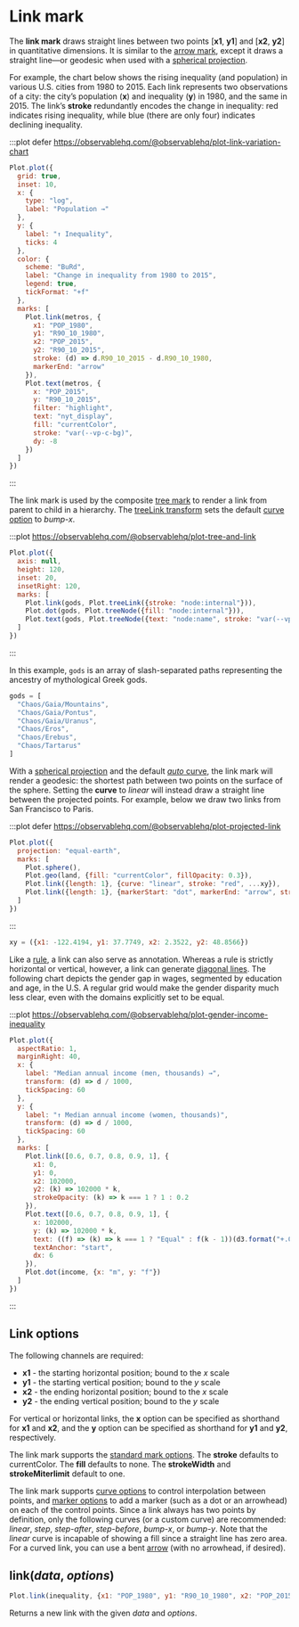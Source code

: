 <script setup>

import * as Plot from "@observablehq/plot";
import * as d3 from "d3";
import * as topojson from "topojson-client";
import {computed, shallowRef, onMounted} from "vue";
import income from "../data/income-gender.ts";
import metros from "../data/metros.ts";

const xy = {x1: -122.4194, y1: 37.7749, x2: 2.3522, y2: 48.8566};
const gods = ["Chaos/Gaia/Mountains", "Chaos/Gaia/Pontus", "Chaos/Gaia/Uranus", "Chaos/Eros", "Chaos/Erebus", "Chaos/Tartarus"];
const world = shallowRef(null);
const land = computed(() => world.value ? topojson.feature(world.value, world.value.objects.land) : null);

onMounted(() => {
  d3.json("../data/countries-110m.json").then((data) => (world.value = data));
});

</script>

# Link mark

The **link mark** draws straight lines between two points [**x1**, **y1**] and [**x2**, **y2**] in quantitative dimensions. It is similar to the [arrow mark](./arrow.md), except it draws a straight line—or geodesic when used with a [spherical projection](../features/projections.md).

For example, the chart below shows the rising inequality (and population) in various U.S. cities from 1980 to 2015. Each link represents two observations of a city: the city’s population (**x**) and inequality (**y**) in 1980, and the same in 2015. The link’s **stroke** redundantly encodes the change in inequality: red indicates rising inequality, while blue (there are only four) indicates declining inequality.

:::plot defer https://observablehq.com/@observablehq/plot-link-variation-chart
```js
Plot.plot({
  grid: true,
  inset: 10,
  x: {
    type: "log",
    label: "Population →"
  },
  y: {
    label: "↑ Inequality",
    ticks: 4
  },
  color: {
    scheme: "BuRd",
    label: "Change in inequality from 1980 to 2015",
    legend: true,
    tickFormat: "+f"
  },
  marks: [
    Plot.link(metros, {
      x1: "POP_1980",
      y1: "R90_10_1980",
      x2: "POP_2015",
      y2: "R90_10_2015",
      stroke: (d) => d.R90_10_2015 - d.R90_10_1980,
      markerEnd: "arrow"
    }),
    Plot.text(metros, {
      x: "POP_2015",
      y: "R90_10_2015",
      filter: "highlight",
      text: "nyt_display",
      fill: "currentColor",
      stroke: "var(--vp-c-bg)",
      dy: -8
    })
  ]
})
```
:::

The link mark is used by the composite [tree mark](./tree.md) to render a link from parent to child in a hierarchy. The [treeLink transform](../transforms/tree.md) sets the default [curve option](../features/curves.md) to *bump-x*.

:::plot https://observablehq.com/@observablehq/plot-tree-and-link
```js
Plot.plot({
  axis: null,
  height: 120,
  inset: 20,
  insetRight: 120,
  marks: [
    Plot.link(gods, Plot.treeLink({stroke: "node:internal"})),
    Plot.dot(gods, Plot.treeNode({fill: "node:internal"})),
    Plot.text(gods, Plot.treeNode({text: "node:name", stroke: "var(--vp-c-bg)", fill: "currentColor", dx: 6}))
  ]
})
```
:::

In this example, `gods` is an array of slash-separated paths representing the ancestry of mythological Greek gods.

```js
gods = [
  "Chaos/Gaia/Mountains",
  "Chaos/Gaia/Pontus",
  "Chaos/Gaia/Uranus",
  "Chaos/Eros",
  "Chaos/Erebus",
  "Chaos/Tartarus"
]
```

With a [spherical projection](../features/projections.md) and the default [*auto* curve](../features/curves.md), the link mark will render a geodesic: the shortest path between two points on the surface of the sphere. Setting the **curve** to *linear* will instead draw a straight line between the projected points. For example, below we draw two links from San Francisco to Paris.

:::plot defer https://observablehq.com/@observablehq/plot-projected-link
```js
Plot.plot({
  projection: "equal-earth",
  marks: [
    Plot.sphere(),
    Plot.geo(land, {fill: "currentColor", fillOpacity: 0.3}),
    Plot.link({length: 1}, {curve: "linear", stroke: "red", ...xy}),
    Plot.link({length: 1}, {markerStart: "dot", markerEnd: "arrow", strokeWidth: 1.5, ...xy})
  ]
})
```
:::

```js
xy = ({x1: -122.4194, y1: 37.7749, x2: 2.3522, y2: 48.8566})
```

Like a [rule](./rule.md), a link can also serve as annotation. Whereas a rule is strictly horizontal or vertical, however, a link can generate [diagonal lines](http://kelsocartography.com/blog/?p=2074). The following chart depicts the gender gap in wages, segmented by education and age, in the U.S. A regular grid would make the gender disparity much less clear, even with the domains explicitly set to be equal.

:::plot https://observablehq.com/@observablehq/plot-gender-income-inequality
```js
Plot.plot({
  aspectRatio: 1,
  marginRight: 40,
  x: {
    label: "Median annual income (men, thousands) →",
    transform: (d) => d / 1000,
    tickSpacing: 60
  },
  y: {
    label: "↑ Median annual income (women, thousands)",
    transform: (d) => d / 1000,
    tickSpacing: 60
  },
  marks: [
    Plot.link([0.6, 0.7, 0.8, 0.9, 1], {
      x1: 0,
      y1: 0,
      x2: 102000,
      y2: (k) => 102000 * k,
      strokeOpacity: (k) => k === 1 ? 1 : 0.2
    }),
    Plot.text([0.6, 0.7, 0.8, 0.9, 1], {
      x: 102000,
      y: (k) => 102000 * k,
      text: ((f) => (k) => k === 1 ? "Equal" : f(k - 1))(d3.format("+.0%")),
      textAnchor: "start",
      dx: 6
    }),
    Plot.dot(income, {x: "m", y: "f"})
  ]
})
```
:::

## Link options

The following channels are required:

* **x1** - the starting horizontal position; bound to the *x* scale
* **y1** - the starting vertical position; bound to the *y* scale
* **x2** - the ending horizontal position; bound to the *x* scale
* **y2** - the ending vertical position; bound to the *y* scale

For vertical or horizontal links, the **x** option can be specified as shorthand for **x1** and **x2**, and the **y** option can be specified as shorthand for **y1** and **y2**, respectively.

The link mark supports the [standard mark options](../features/marks.md). The **stroke** defaults to currentColor. The **fill** defaults to none. The **strokeWidth** and **strokeMiterlimit** default to one.

The link mark supports [curve options](../features/curves.md) to control interpolation between points, and [marker options](../features/markers.md) to add a marker (such as a dot or an arrowhead) on each of the control points. Since a link always has two points by definition, only the following curves (or a custom curve) are recommended: *linear*, *step*, *step-after*, *step-before*, *bump-x*, or *bump-y*. Note that the *linear* curve is incapable of showing a fill since a straight line has zero area. For a curved link, you can use a bent [arrow](./arrow.md) (with no arrowhead, if desired).

## link(*data*, *options*)

```js
Plot.link(inequality, {x1: "POP_1980", y1: "R90_10_1980", x2: "POP_2015", y2: "R90_10_2015"})
```

Returns a new link with the given *data* and *options*.
